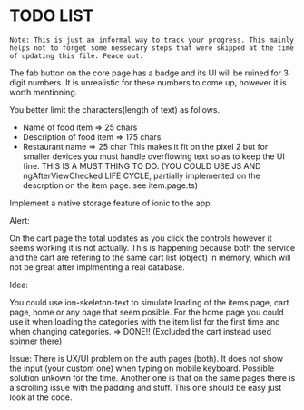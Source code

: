 # TODO LIST

```
Note: This is just an informal way to track your progress. This mainly helps not to forget some nessecary steps that were skipped at the time of updating this file. Peace out.
```

The fab button on the core page has a badge and its UI will be ruined for 3 digit numbers. It is unrealistic for these numbers to come up, however it is worth mentioning.

You better limit the characters(length of text) as follows.

- Name of food item => 25 chars
- Description of food item => 175 chars
- Restaurant name => 25 char
  This makes it fit on the pixel 2 but for smaller devices you must handle overflowing text so as to keep the UI fine. THIS IS A MUST THING TO DO. (YOU COULD USE JS AND ngAfterViewChecked LIFE CYCLE, partially implemented on the descrption on the item page. see item.page.ts)

Implement a native storage feature of ionic to the app.

Alert:

On the cart page the total updates as you click the controls however it seems working it is not actually. This is happening because both the service and the cart are refering to the same cart list (object) in memory, which will not be great after implmenting a real database.

Idea:

You could use ion-skeleton-text to simulate loading of the items page, cart page, home or any page that seem posible. For the home page you could use it when loading the categories with the item list for the first time and when changing categories. => DONE!! (Excluded the cart instead used spinner there)

Issue:
There is UX/UI problem on the auth pages (both). It does not show the input (your custom one) when typing on mobile keyboard. Possible solution unkown for the time. Another one is that on the same pages there is a scrolling issue with the padding and stuff. This one should be easy just look at the code.
